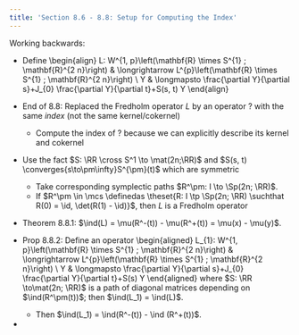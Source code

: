 ```yaml
---
title: 'Section 8.6 - 8.8: Setup for Computing the Index'
---
```


Working backwards:

- Define
\begin{align}
L: W^{1, p}\left(\mathbf{R} \times S^{1} ; \mathbf{R}^{2 n}\right) & \longrightarrow L^{p}\left(\mathbf{R} \times S^{1} ; \mathbf{R}^{2 n}\right) \\
Y & \longmapsto \frac{\partial Y}{\partial s}+J_{0} \frac{\partial Y}{\partial t}+S(s, t) Y
\end{align}

- End of 8.8: Replaced the Fredholm operator $L$ by an operator $?$ with the same *index* (not the same kernel/cokernel)
  - Compute the index of $?$ because we can explicitly describe its kernel and cokernel

- Use the fact $S: \RR \cross S^1 \to \mat(2n;\RR)$ and $S(s, t) \converges{s\to\pm\infty}S^{\pm}(t)$ which are symmetric
  - Take corresponding symplectic paths $R^\pm: I \to \Sp(2n; \RR)$.
  - If $R^\pm \in \mcs \definedas \theset{R: I \tp \Sp(2n; \RR) \suchthat R(0) = \id, \det(R(1) - \id)}$, then $L$ is a Fredholm operator

- Theorem 8.8.1: $\ind(L) = \mu(R^-(t)) - \mu(R^+(t)) = \mu(x) - \mu(y)$.

- Prop 8.8.2: Define an operator
\begin{aligned}
L_{1}: W^{1, p}\left(\mathbf{R} \times S^{1} ; \mathbf{R}^{2 n}\right) & \longrightarrow L^{p}\left(\mathbf{R} \times S^{1} ; \mathbf{R}^{2 n}\right) \\
Y & \longmapsto \frac{\partial Y}{\partial s}+J_{0} \frac{\partial Y}{\partial t}+S(s) Y
\end{aligned}
where $S: \RR \to\mat(2n; \RR)$ is a path of diagonal matrices depending on $\ind(R^\pm(t))$; then $\ind(L_1) = \ind(L)$.

  - Then $\ind(L_1) = \ind(R^-(t)) - \ind (R^+(t))$.
- 
